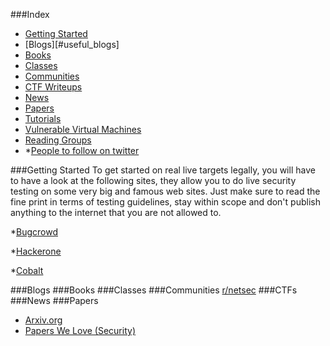 ###Index
* [Getting Started](http://data.langly.fr/blackhat)
* [Blogs][#useful_blogs]
* [Books](#books)
* [Classes](#free_classes)
* [Communities](#communities)
* [CTF Writeups](https://github.com/ctfs)
* [News](#news)
* [Papers](#papers)
* [Tutorials](#tutorials)
* [Vulnerable Virtual Machines](https://www.owasp.org/index.php/OWASP_Vulnerable_Web_Applications_Directory_Project#tab=Virtual_Machines_or_ISOs)
* [Reading Groups](https://reddit.com/r/netsec_reading)
* *[People to follow on twitter](https://www.reddit.com/r/AskNetsec/comments/2phr8h/who_are_your_favorite_security_researchers_on/)


###Getting Started
To get started on real live targets legally, you will have to have a look at the following sites, they allow you to do live security testing on some very big and famous web sites. Just make sure to read the fine print in terms of testing guidelines, stay within scope and don't publish anything to the internet that you are not allowed to.

*[Bugcrowd](https://bugcrowd.com/)

*[Hackerone](https://hackerone.com/)

*[Cobalt](https://cobalt.io/)

###Blogs
###Books
###Classes
###Communities
[r/netsec](http://reddit.com/r/netsec)
###CTFs
###News
###Papers
* [Arxiv.org](http://arxiv.org/list/cs.CR/pastyear)
* [Papers We Love (Security)](https://github.com/papers-we-love/papers-we-love/tree/master/security)

